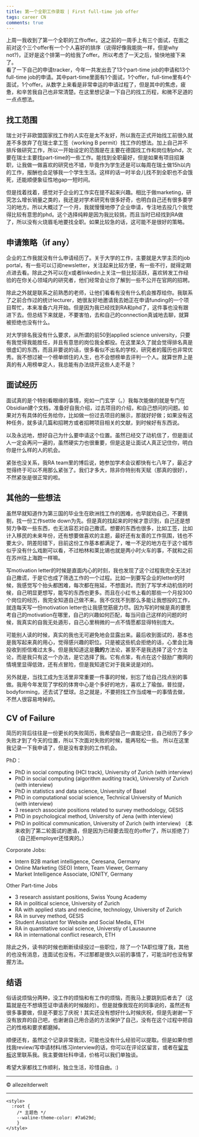 ```yaml
---
title: 第一个全职工作录取 | First full-time job offer
tags: career CN
comments: true
---
```


上周一我收到了第一个全职的工作offer。这之前的一周手上有三个面试，在面之前对这个三个offer有一个个人喜好的排序（说得好像我能挑一样，但是why not?)，正好是这个排第一的给我了offer。所以考虑了一天之后，愉快地接下来了。   
看了一下自己的申请tracker，今年一共发出去了13个part-time job的申请和13个full-time job的申请。其中part-time里面有1个面试，1个offer，full-time里有4个面试，1个offer。从数字上来看是非常幸运的申请过程了，但是其中的焦虑，疲惫，和辛苦我自己也非常清楚。在这里想记录一下自己的找工历程，和微不足道的一点点想法。

<!--more-->

## 找工范围
瑞士对于非欧盟国家找工作的人实在是太不友好，所以我在正式开始找工前很久就差不多放弃了在瑞士拿工签（working B permit）找工作的想法。加上自己并不排斥做研究工作，所以一开始设定的范围是在主要在德国找工作和岗位制phd，次要在瑞士主要找part-time的一些工作。能找到全职最好，但是如果有项目招兼职，让我做一做喜欢的研究也不错，毕竟作为学生还是可以每周在瑞士做15h以内的工作，报酬也会足够我一个学生生活。这样的话一时半会儿找不到全职也不会饿死，还能顺便象征性地gap一短时间。

但是找着找着，感觉对于企业的工作实在提不起来兴趣。相比于做marketing，研究怎么增长销量之类的，我还是对学术研究有很多好奇，也明白自己还有很多要学习的地方。所以大概过了一个月，我就慢慢地停了企业申请，专注地去投几个我觉得比较有意思的phd。这个选择纯粹是因为我比较挑，而且当时已经找到RA做了，所以没有火烧眉毛地要找全职。如果比较急的话，这可能不是很好的策略。

## 申请策略（if any）
企业的工作我就没有什么申请经历了。关于大学的工作，主要就是大学主页的job portal，有一些可以订阅newsletter，关注起来比较方便，有一些不行，就得定期点进去看。除此之外可以在x或者linkedin上关注一些比较活跃，喜欢转发工作经验的在你关心领域内的研究者，他们经常会让你了解到一些不公开在官网的招聘。

除此之外就是联系之前熟悉的老师，让他们看看有没有什么机会推荐给你。我联系了之前合作过的统计lecturer，她很友好地邀请我去她正在申请funding的一个项目帮忙，本来准备六月开始。但是因为我已经找到RA和phd了，这件事也没有跟进下去。但总结下来就是，不要害怕，去和自己的connection真诚地去聊，就算被拒绝也没有什么。

对大学排名我没有什么要求，从所谓的前50到applied science university，只要有我觉得我能胜任，并且有意思的岗位我全都投。在这里呆久了就会觉得排名真是很虚幻的东西，而且非要说的话，很多看似不出名的学校，研究者的履历也非常优秀。我不想过被一个榜单绑住的人生，也不会想榜单去评判一个人。就算世界上是真的有人用榜单定人，我总能有办法绕开这些人走不是？

## 面试经历
面试真的是个特别看眼缘的事情，宛如一门玄学（。）我每次能做的就是专门在Obsidian建个文档，准备好自我介绍，过去项目的介绍，和自己想问的问题。如果对方有具体的任务给你，比如做一份过去项目的展示，那就好好做；如果没有这种任务，就多读几篇和招聘方或者招聘项目相关的文献，到时候好有东西说。

以及永远地，想好自己为什么要申请这个位置。虽然已经交了动机信了，但是面试人一定会再问一遍的，虽然硬实力也很重要，但是这是让面试人真正记住你，明白你是什么样的人的机会。

紧张也没关系，我RA team里的博后说，她参加学术会议都快有七八年了，最近才觉得终于可以不用那么紧张了。我们才多大，除非你特别有天赋（那真的很好），不然紧张是很正常的啦。

## 其他的一些想法
虽然早就知道作为第三国的毕业生在欧洲找工作的困难，也早就劝自己，不要挑剔，找一份工作settle down为先。但是真的找起来的时候才意识到，自己还是想努力争取一些东西，也无法容忍对自己撒谎。想要的东西也很多，比如工签，比如计入移民的未来年份，还有想要做喜欢的主题，最好还有友善的工作氛围，钱也不要太少。阴差阳错下，目前这份工作基本都满足了，唯一不足的地方在于这个城市似乎没有什么戏剧可以看，不过柏林和莱比锡也就是两小时火车的事，不就和之前在苏州往上海跑一样嘛。

写motivation letter的时候是直面内心的时刻，我也发现了这个过程我完全无法对自己撒谎，于是它也成了筛选工作的一个过程。比如一到要写企业的letter的时候，我感觉写个抬头都困难，每次都在拖延，不想面对。而到了写学术动机信的时候，自己明显更想写，能写的东西也更多。而且在小红书上看的那些一个月投300个岗位的经历，我完全知道自己做不来。我不仅找不到那么多能让我想投的工作，就连每天写一份motivation letter也让我感觉筋疲力尽。因为写的时候是真的要思考自己的motivation在哪里，自己的兴趣如何匹配，每当问自己这样的问题的时候，我真实的自我无处遁形，自己心里稍微的一点不情愿都显得特别庞大。

可能别人读的时候，真实的我也无可避免地会显露出来。最后收到面试的，基本也是我写起来真的用心，觉得感兴趣的职位。只是被这些机会拒绝的话，心里会比海投收到拒信难过太多。但是我知道这是**我的**方法论，甚至不是我选择了这个方法论，而是我只有这一个办法，是它选择了我。它有点笨，有点在这个鼓励广撒网的情境里显得低效，还有点冒险，但是我知道它对于我来说是对的。

另外就是，当找工成为生活里非常重要一件事的时候，别忘了给自己找点别的事做。我用今年发现了学校的体育中心是个多好的地方，喜欢上了瑜伽，普拉提，bodyforming，还去试了壁球。总之就是，不要把找工作当成唯一的事情去做，不然人很容易垮掉的。

## CV of Failure
简历的背后往往是一份更长的失败简历，我希望自己一直能记住，自己经历了多少失败才到了今天的位置，所以下次面对失败的时候，能再轻松一些。
所以在这里我记录一下我申请了，但是没有拿到的工作机会。

PhD：
- PhD in social computing (HCI track), University of Zurich (with interview)
- PhD in social computing (algorithm auditing track), University of Zurich (with interview)
- PhD in statistics and data science, University of Basel
- PhD in computational social science, Technical University of Munich (with interview)
- 3 research associate positions related to survey methodology, GESIS
- PhD in psychological method, University of Jena (with interview)
- PhD in political communication, University of Zurich (with interview) （本来收到了第二轮面试的邀请，但是因为已经要去现在的offer了，所以拒绝了）（自己拒employer还怪爽的。）

Corporate Jobs:
- Intern B2B market intelligence, Ceresana, Germany
- Online Marketing (SEO) Intern, Team Viewer, Germany
- Market Intelligence Associate, IONITY, Germany
 
Other Part-time Jobs
- 3 research assistant positions, Swiss Young Academy
- RA in political science, University of Zurich
- RA with applied stats and medicine, technology, University of Zurich
- RA in survey method, GESIS
- Student Assistant for Website and Social Media, ETH
- RA in quantitative social science, Universtiy of Lausaunne
- RA in international conflict research, ETH

除此之外，读书的时候也断断续续投过一些职位，除了一个TA职位理了我，其他的也没有消息，连面试也没有。不过那都是很久以前的事情了，可能当时也没有掌握方法。

## 结语
俗话说烦恼分两种，没工作的烦恼和有工作的烦恼，而我马上要跳到后者去了（这篇就是在不想填签证申请表的时候敲的）。但是就像我现在的同事说的，虽然还有很多事要做，但是不要忘了庆祝！其实还没有想好什么时候庆祝，但是先谢谢一下没有放弃的自己吧，也谢谢自己用合适的方法保护了自己，没有在这个过程中把自己的性格和要求都磨掉。

顺便还有，虽然这个记录非常我流，可能也没有什么经验可以提取。但是如果你想找我review/写申请材料/练习interview的话，你可以在评论区留言，或者在[留言板](https://docs.google.com/forms/d/e/1FAIpQLScjQA0zzFI5GUwZfkKUIvwr-btOxZpcDc46vIsuZANtov3oAw/viewform)这里联系我。我主要做社科申请，价格可以我们单独谈。

希望大家都找工作顺利，独立生活，珍惜自由。:)

---
© allezeitderwelt

--- 

<head>
  <!-- ... -->
  <link
    rel="stylesheet"
    href="https://unpkg.com/@waline/client@v3/dist/waline.css"
  />
</head>
<body>
  <!-- ... -->
  <div id="waline"></div>
  <script type="module">
    import { init } from 'https://unpkg.com/@waline/client@v3/dist/waline.js';

  init({
      el: '#waline',
      serverURL: 'https://walinetest-sage.vercel.app',
      lang: 'en',
      locale: { 
  nick: 'Nickname',
  mail: 'E-Mail (optional)',
  link: 'Website (optional)',
  placeholder: 'Tell me what you think :) To comment you do not need to sign into anything.',
  },
      emoji: ['https://unpkg.com/@waline/emojis@1.2.0/tw-emoji',],
    });

  </script>

    <style>
      :root {
        /* 主题色 */
        --waline-theme-color: #7a629d;
        }
    </style>
</body>
